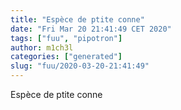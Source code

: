 ```yaml
---
title: "Espèce de ptite conne"
date: "Fri Mar 20 21:41:49 CET 2020"
tags: ["fuu", "pipotron"]
author: m1ch3l
categories: ["generated"]
slug: "fuu/2020-03-20-21:41:49"
---
```


Espèce de ptite conne
